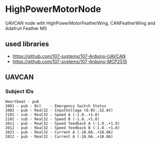 # HighPowerMotorNode
UAVCAN node with HighPowerMotorFeatherWing, CANFeatherWing and Adafruit Feather M0

## used libraries

  * https://github.com/107-systems/107-Arduino-UAVCAN
  * https://github.com/107-systems/107-Arduino-MCP2515

## UAVCAN

### Subject IDs

```
Heartbeat - pub
2001 - pub - Bit    - Emergency Switch Status
2002 - pub - Real32 - InputVoltage (0.0V..52.8V)
2101 - sub - Real32 - Speed A (-1.0..+1.0)
2102 - sub - Real32 - Speed B (-1.0..+1.0)
2011 - pub - Real32 - Speed feedback A (-1.0..+1.0)
2012 - pub - Real32 - Speed feedback B (-1.0..+1.0)
2021 - pub - Real32 - Current A (-10.0A..+10.0A)
2022 - pub - Real32 - Current A (-10.0A..+10.0A)
```

